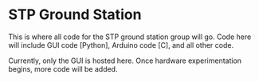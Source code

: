# STP Ground Station

This is where all code for the STP ground station group will go. Code here will include GUI code [Python], Arduino code [C], and all other code.

Currently, only the GUI is hosted here. Once hardware experimentation begins, more code will be added.
